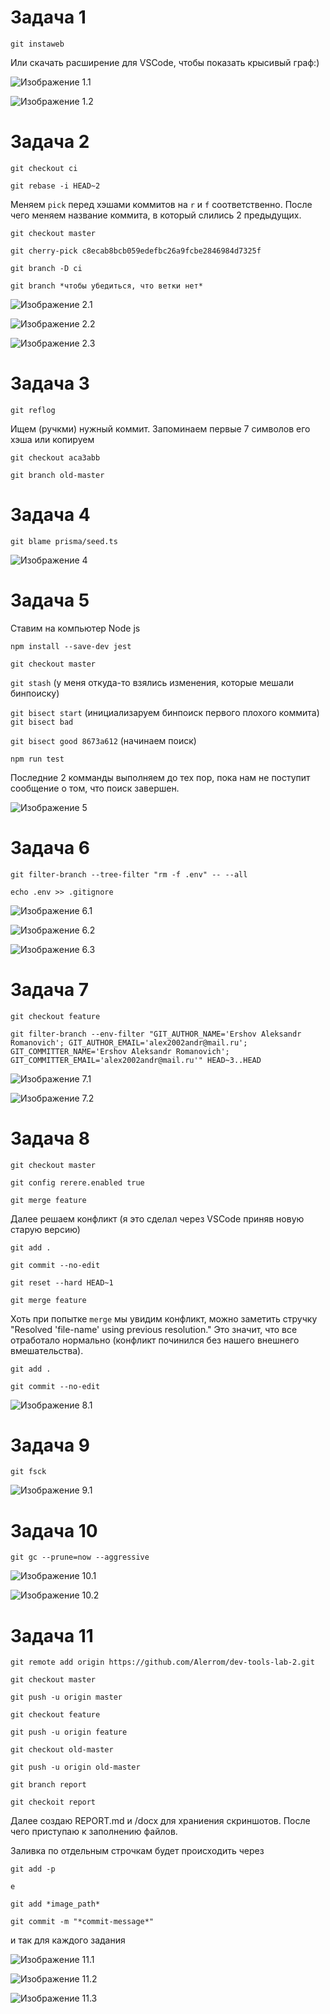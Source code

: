# Задача 1
`git instaweb` 

Или скачать расширение для VSCode, чтобы показать крысивый граф:)

![Изображение 1.1](/docx/task-1-1.png)

![Изображение 1.2](/docx/task-1-2.png)

# Задача 2
`git checkout ci`

`git rebase -i HEAD~2`

Меняем `pick` перед хэшами коммитов на `r` и `f` соответственно. После чего меняем название коммита, в который слились 2 предыдущих.

`git checkout master`

`git cherry-pick c8ecab8bcb059edefbc26a9fcbe2846984d7325f`

`git branch -D ci`

`git branch *чтобы убедиться, что ветки нет*`

![Изображение 2.1](/docx/task-2-1.png)

![Изображение 2.2](/docx/task-2-2.png)

![Изображение 2.3](/docx/task-2-3.png)

# Задача 3
`git reflog`

Ищем (ручкми) нужный коммит. Запоминаем первые 7 символов его хэша или копируем

`git checkout aca3abb`

`git branch old-master`

# Задача 4
`git blame prisma/seed.ts`

![Изображение 4](/docx/task-4-1.png)

# Задача 5
Ставим на компьютер Node js

`npm install --save-dev jest`

`git checkout master`

`git stash` (у меня откуда-то взялись изменения, которые мешали бинпоиску)

`git bisect start` (инициализаруем бинпоиск первого плохого коммита)
`git bisect bad`

`git bisect good 8673a612` (начинаем поиск)

`npm run test`

Последние 2 комманды выполняем до тех пор, пока нам не поступит сообщение о том, что поиск завершен.

![Изображение 5](/docx/task-5-1.png)

# Задача 6
`git filter-branch --tree-filter "rm -f .env" -- --all`

`echo .env >> .gitignore`

![Изображение 6.1](/docx/task-6-1.png)

![Изображение 6.2](/docx/task-6-2.png)

![Изображение 6.3](/docx/task-6-3.png)

# Задача 7
`git checkout feature`

`git filter-branch --env-filter "GIT_AUTHOR_NAME='Ershov Aleksandr Romanovich'; GIT_AUTHOR_EMAIL='alex2002andr@mail.ru'; GIT_COMMITTER_NAME='Ershov Aleksandr Romanovich'; GIT_COMMITTER_EMAIL='alex2002andr@mail.ru'" HEAD~3..HEAD`

![Изображение 7.1](/docx/task-7-1.png)

![Изображение 7.2](/docx/task-7-2.png)

# Задача 8
`git checkout master`

`git config rerere.enabled true`

`git merge feature`

Далее решаем конфликт (я это сделал через VSCode приняв новую старую версию)

`git add .`

`git commit --no-edit`

`git reset --hard HEAD~1`

`git merge feature`

Хоть при попытке `merge` мы увидим конфликт, можно заметить стручку "Resolved 'file-name' using previous resolution." Это значит, что все отработало нормально (конфликт починился без нашего внешнего вмешательства).

`git add .`

`git commit --no-edit`

![Изображение 8.1](/docx/task-8-1.png)

# Задача 9
`git fsck`

![Изображение 9.1](/docx/task-9-1.png)

# Задача 10
`git gc --prune=now --aggressive`

![Изображение 10.1](/docx/task-10-1.png)

![Изображение 10.2](/docx/task-10-2.png)

# Задача 11
`git remote add origin https://github.com/Alerrom/dev-tools-lab-2.git`

`git checkout master`

`git push -u origin master`

`git checkout feature`

`git push -u origin feature`

`git checkout old-master`

`git push -u origin old-master`

`git branch report`

`git checkoit report`

Далее создаю REPORT.md и /docx для храниения скриншотов. После чего приступаю к заполнению файлов.

Заливка по отдельным строчкам будет происходить через

`git add -p`

`e`

`git add *image_path*`

`git commit -m "*commit-message*"`

и так для каждого задания

![Изображение 11.1](/docx/task-11-1.png)

![Изображение 11.2](/docx/task-11-2.png)

![Изображение 11.3](/docx/task-11-3.png)
